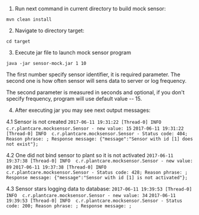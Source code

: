1. Run next command in current directory to build mock sensor: 

 `mvn clean install`

2.  Navigate to directory target:

`cd target`

3. Execute jar file to launch mock sensor program
 
`java -jar sensor-mock.jar 1 10`
 
The first number specify sensor identifier, it is required parameter. The second one is how often sensor will sens data to server or log frequency.

The second parameter is measured in seconds and optional, if you don't specify frequency, program will use default value -- 15.
 
  
4. After executing jar you may see next output messages:
  
  4.1 Sensor is not created 
    `2017-06-11 19:31:22 [Thread-0] INFO  c.r.plantcare.mocksensor.Sensor - new value: 15`
    `2017-06-11 19:31:22 [Thread-0] INFO  c.r.plantcare.mocksensor.Sensor - Status code: 404; Reason phrase: ; Response message: {"message":"Sensor with id [1] does not exist"}; `
  
  4.2 One did not bind sensor to plant so it is not activated
    `2017-06-11 19:37:38 [Thread-0] INFO  c.r.plantcare.mocksensor.Sensor - new value: 89`
    `2017-06-11 19:37:38 [Thread-0] INFO  c.r.plantcare.mocksensor.Sensor - Status code: 428; Reason phrase: ; Response message: {"message":"Sensor with id [1] is not activated"};`
   
  4.3 Sensor stars logging data to database:
    `2017-06-11 19:39:53 [Thread-0] INFO  c.r.plantcare.mocksensor.Sensor - new value: 34`
    `2017-06-11 19:39:53 [Thread-0] INFO  c.r.plantcare.mocksensor.Sensor - Status code: 200; Reason phrase: ; Response message: ; `
    
    